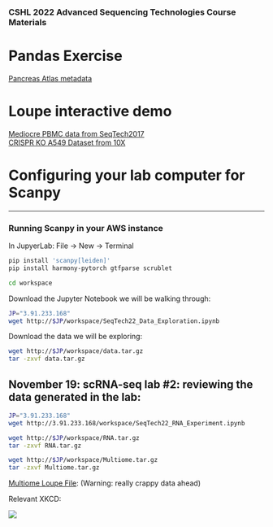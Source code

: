 ### CSHL 2022 Advanced Sequencing Technologies  Course Materials

# Pandas Exercise
[Pancreas Atlas metadata](https://www.dropbox.com/s/jm1kg2x5u87w11e/metadata.csv.gz?dl=0)  

# Loupe interactive demo
[Mediocre PBMC data from SeqTech2017](https://www.dropbox.com/sh/qksaunln69yrqd1/AAAKLZ4E-yyfhb5-eYSnvnnZa?dl=0)  
[CRISPR KO A549 Dataset from 10X](https://www.dropbox.com/sh/z0h8nszrxcgjigx/AAD4Mgm_4-XNunVgT8tUdoBma?dl=0)

# Configuring your lab computer for Scanpy 
-------

### Running Scanpy in your AWS instance

In JupyerLab: File -> New -> Terminal
```bash
pip install 'scanpy[leiden]'
pip install harmony-pytorch gtfparse scrublet

cd workspace
```

Download the Jupyter Notebook we will be walking through:
```bash
JP="3.91.233.168"
wget http://$JP/workspace/SeqTech22_Data_Exploration.ipynb
```
Download the data we will be exploring:
```bash
wget http://$JP/workspace/data.tar.gz
tar -zxvf data.tar.gz
```


## November 19: scRNA-seq lab #2: reviewing the data generated in the lab:
```bash
JP="3.91.233.168"
wget http://3.91.233.168/workspace/SeqTech22_RNA_Experiment.ipynb

wget http://$JP/workspace/RNA.tar.gz
tar -zxvf RNA.tar.gz

wget http://$JP/workspace/Multiome.tar.gz
tar -zxvf Multiome.tar.gz
```

<a href='https://www.dropbox.com/s/bsexo6hfbretmaj/cloupe.cloupe?dl=0'> Multiome Loupe File</a>: (Warning: really crappy data ahead)


Relevant XKCD:  

<img src='https://imgs.xkcd.com/comics/tar.png'>
